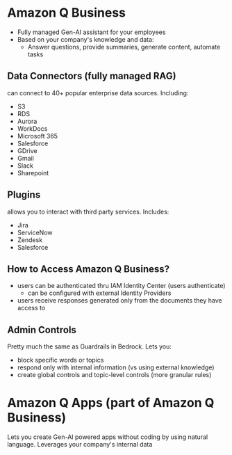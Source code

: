 # Amazon Q Business
- Fully managed Gen-AI assistant for your employees
- Based on your company's knowledge and data:
  - Answer questions, provide summaries, generate content, automate tasks

## Data Connectors (fully managed RAG) 
can connect to 40+ popular enterprise data sources. Including:
- S3
- RDS
- Aurora
- WorkDocs
- Microsoft 365
- Salesforce
- GDrive
- Gmail
- Slack
- Sharepoint

## Plugins
allows you to interact with third party services. Includes:
- Jira
- ServiceNow
- Zendesk
- Salesforce

## How to Access Amazon Q Business?
- users can be authenticated thru IAM Identity Center (users authenticate)
  - can be configured with external Identity Providers
- users receive responses generated only from the documents they have access to 

## Admin Controls
Pretty much the same as Guardrails in Bedrock. Lets you:
- block specific words or topics
- respond only with internal information (vs using external knowledge)
- create global controls and topic-level controls (more granular rules)

# Amazon Q Apps (part of Amazon Q Business)
Lets you create Gen-AI powered apps without coding by using natural language. Leverages your company's internal data